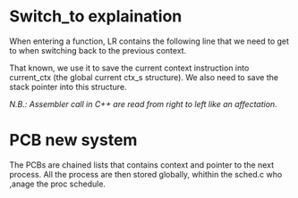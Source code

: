 # Switch_to explaination

When entering a function, LR contains the following line that we need to get to when switching back to the previous context.

That known, we use it to save the current context instruction into current_ctx (the global current ctx_s structure). We also need to save the stack pointer into this structure.

*N.B.: Assembler call in C++ are read from right to left like an affectation.*

# PCB new system

The PCBs are chained lists that contains context and pointer to the next process.
All the process are then stored globally, whithin the sched.c who ,anage the proc schedule. 
